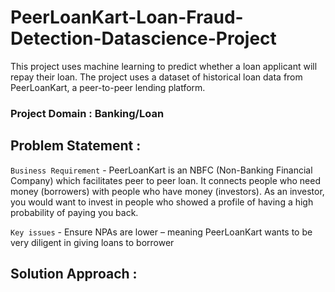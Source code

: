 # PeerLoanKart-Loan-Fraud-Detection-Datascience-Project
This project uses machine learning to predict whether a loan applicant will repay their loan. The project uses a dataset of historical loan data from PeerLoanKart, a peer-to-peer lending platform. 
### Project Domain : Banking/Loan
## Problem Statement :
`Business Requirement` - PeerLoanKart is an NBFC (Non-Banking Financial Company) which facilitates peer to peer loan.
It connects people who need money (borrowers) with people who have money (investors). As an investor, you would want to invest in people who showed a profile of having a high probability of paying you back.

`Key issues` - Ensure NPAs are lower – meaning PeerLoanKart wants to be very diligent in giving loans to borrower
## Solution Approach :

